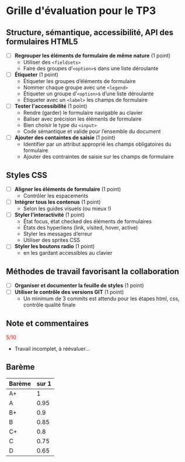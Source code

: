 # Grille d'évaluation pour le TP3
## Structure, sémantique, accessibilité, API des formulaires HTML5
- [ ] __Regrouper les éléments de formulaire de même nature__ (1 point)
    - Utiliser des `<fieldsets>`
    - Faire des groupes d’`<option>`s dans une liste déroulante
- [ ] __Étiqueter__ (1 point)
    - Étiqueter les groupes d’éléments de formulaire
    - Nommer chaque groupe avec une `<legend>`
    - Étiqueter un groupe d’`<option>`s d’une liste déroulante
    - Étiqueter avec un `<label>` les champs de formulaire
- [ ] __Tester l'accessibilité__ (1 point)
    - Rendre (garder) le formulaire navigable au clavier
    - Baliser avec précision les éléments de formulaire
    - Bien choisir le type du `<input>`
    - Code sémantique et valide pour l’ensemble du document
- [ ] __Ajouter des containtes de saisie__ (1 point)
    - Identifier par un attribut approprié les champs obligatoires du formulaire
    - Ajouter des contraintes de saisie sur les champs de formulaire

## Styles CSS
- [ ] __Aligner les éléments de formulaire__ (1 point)
    - Contrôler les espacements
- [ ] __Intégrer tous les contenus__  (1 point)
    - Selon les guides visuels (ou mieux !)
- [ ] __Styler l’interactivité__  (1 point)
    - État focus, état checked des éléments de formulaires
    - États des hyperliens (link, visited, hover, active)
    - Styler les messages d’erreur
    - Utiliser des sprites CSS
- [ ] __Styler les boutons radio__  (1 point)
    - en les gardant accessibles au clavier

## Méthodes de travail favorisant la collaboration
- [ ] __Organiser et documenter la feuille de styles__  (1 point)
- [ ] __Utiliser le contrôle des versions GIT__  (1 point)
    - Un minimum de 3 commits est attendu pour les étapes html, css, contrôle qualité finale



## Note et commentaires
<span style='color:red'>5/10</span>

- Travail incomplet, à réévaluer...

## Barème
| Barème | sur 1 |
|--------|-------|
| A+     | 1     |
| A      | 0.95  |
| B+     | 0.9   |
| B      | 0.85  |
| C+     | 0.8   |
| C      | 0.75  |
| D      | 0.65  |
